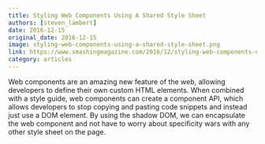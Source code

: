 ```yaml
---
title: Styling Web Components Using A Shared Style Sheet
authors: [steven_lambert]
date: 2016-12-15
original_date: 2016-12-15
image: styling-web-components-using-a-shared-style-sheet.png
link: https://www.smashingmagazine.com/2016/12/styling-web-components-using-a-shared-style-sheet/
category: articles
---
```


Web components are an amazing new feature of the web, allowing developers to define their own custom HTML elements. When combined with a style guide, web components can create a component API, which allows developers to stop copying and pasting code snippets and instead just use a DOM element. By using the shadow DOM, we can encapsulate the web component and not have to worry about specificity wars with any other style sheet on the page.

<!-- Excerpt -->
